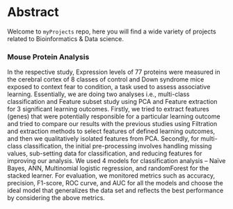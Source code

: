 # Abstract

Welcome to `myProjects` repo, here you will find a wide variety of projects related to Bioinformatics & Data science.

### Mouse Protein Analysis
In the respective study, Expression levels of 77 proteins were measured in the cerebral cortex of 8 classes of control and Down syndrome mice exposed to context fear to condition, a task used to assess associative learning.
Essentially, we are doing two analyses i.e., multi-class classification and Feature subset study using PCA and Feature extraction for 3 significant learning outcomes.
Firstly, we tried to extract features (genes) that were potentially responsible for a particular learning outcome and tried to compare our results with the previous studies using Filtration and extraction methods to select features of defined learning outcomes, and then we qualitatively isolated features from PCA.
Secondly, for multi-class classification, the initial pre-processing involves handling missing values, sub-setting data for classification, and reducing features for improving our analysis. We used 4 models for classification analysis – Naïve Bayes, ANN, Multinomial logistic regression, and randomForest for the stacked learner. For evaluation, we monitored metrics such as accuracy, precision, F1-score, ROC curve, and AUC for all the models and choose the ideal model that generalizes the data set and reflects the best performance by considering the above metrics.


